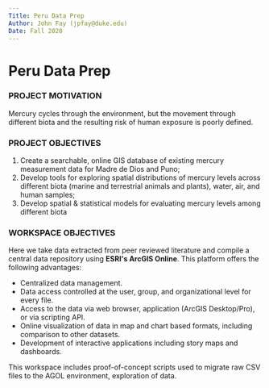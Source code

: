 ```yaml
---
Title: Peru Data Prep
Author: John Fay (jpfay@duke.edu)
Date: Fall 2020
---
```


# Peru Data Prep



### PROJECT MOTIVATION 

Mercury cycles through the environment, but the movement through different biota and the resulting  risk of human exposure is poorly defined. 



### PROJECT OBJECTIVES

1. Create a searchable, online GIS database of existing mercury measurement data for Madre de Dios and Puno;
2. Develop tools for exploring spatial distributions of mercury levels across different biota (marine and terrestrial animals and plants), water, air, and human samples;
3. Develop spatial & statistical models for evaluating mercury levels among different biota



### WORKSPACE OBJECTIVES

Here we take data extracted from peer reviewed literature and compile a central data repository using **ESRI's ArcGIS Online**. This platform offers the following advantages:

* Centralized data management.
* Data access controlled at the user, group, and organizational level for every file.
* Access to the data via web browser, application (ArcGIS Desktop/Pro), or via scripting API.
* Online visualization of data in map and chart based formats, including comparison to other datasets.
* Development of interactive applications including story maps and dashboards. 

This workspace includes proof-of-concept scripts used to migrate raw CSV files to the AGOL environment, exploration of data.